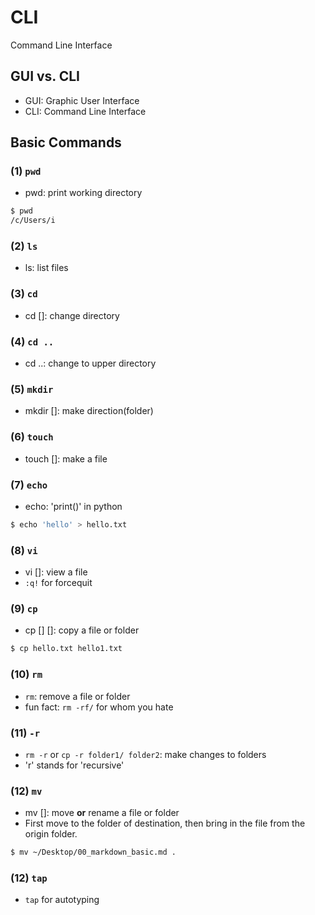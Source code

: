 # CLI

Command Line Interface



## GUI vs. CLI

- GUI: Graphic User Interface
- CLI: Command Line Interface



## Basic Commands

### (1) `pwd`

- pwd: print working directory

```bash
$ pwd
/c/Users/i
```

### (2) `ls`

- ls: list files

### (3) `cd`

- cd []: change directory

### (4) `cd ..`

- cd ..: change to upper directory

### (5) `mkdir`

- mkdir []: make direction(folder)

### (6) `touch`

- touch []: make a file

### (7) `echo`

- echo: 'print()' in python

```bash
$ echo 'hello' > hello.txt
```

### (8) `vi`

- vi []: view a file
- `:q!` for forcequit

### (9) `cp`

- cp [] []: copy a file or folder

```bash
$ cp hello.txt hello1.txt
```

### (10) `rm`

- `rm`: remove a file or folder
- fun fact: `rm -rf/` for whom you hate 

### (11) `-r`

- `rm -r` or `cp -r folder1/ folder2`: make changes to folders
- 'r' stands for 'recursive'

### (12) `mv`

- mv []: move **or** rename a file or folder
- First move to the folder of destination, then bring in the file from the origin folder.

```bash
$ mv ~/Desktop/00_markdown_basic.md .
```

### (12) `tap`

- `tap` for autotyping